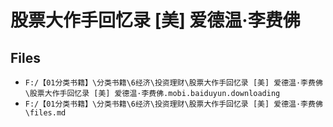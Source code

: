# 股票大作手回忆录 [美] 爱德温·李费佛

## Files

- `F:/【01分类书籍】\分类书籍\6经济\投资理财\股票大作手回忆录 [美] 爱德温·李费佛\股票大作手回忆录 [美] 爱德温·李费佛.mobi.baiduyun.downloading`
- `F:/【01分类书籍】\分类书籍\6经济\投资理财\股票大作手回忆录 [美] 爱德温·李费佛\files.md`
